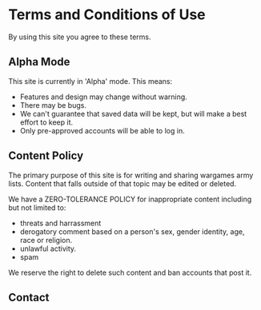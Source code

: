 # Terms and Conditions of Use

By using this site you agree to these terms.

## Alpha Mode

This site is currently in 'Alpha' mode. This means:

* Features and design may change without warning.
* There may be bugs.
* We can't guarantee that saved data will be kept, but will make a best effort to keep it.
* Only pre-approved accounts will be able to log in.

## Content Policy

The primary purpose of this site is for writing and sharing wargames army lists.
Content that falls outside of that topic may be edited or deleted.

We have a ZERO-TOLERANCE POLICY for inappropriate content including but not limited to:

* threats and harrassment
* derogatory comment based on a person's sex, gender identity, age, race or religion.
* unlawful activity.
* spam

We reserve the right to delete such content and ban accounts that post it.

## Contact
